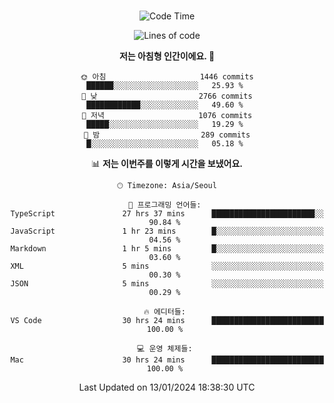 <div align="center">

<br />

 <!--START_SECTION:waka-->
![Code Time](http://img.shields.io/badge/Code%20Time-1%2C921%20hrs%2053%20mins-blue)

![Lines of code](https://img.shields.io/badge/%EC%A0%80%EB%8A%94%20%EC%97%AC%ED%83%9C%EA%B9%8C%EC%A7%80%20-3.5%20million%20%EC%A4%84%EC%9D%98%20%EC%BD%94%EB%93%9C%EB%A5%BC%20%EC%9E%91%EC%84%B1%ED%96%88%EC%96%B4%EC%9A%94.-blue)

**저는 아침형 인간이에요. 🐤** 

```text
🌞 아침                     1446 commits        ██████░░░░░░░░░░░░░░░░░░░   25.93 % 
🌆 낮　                     2766 commits        ████████████░░░░░░░░░░░░░   49.60 % 
🌃 저녁                     1076 commits        █████░░░░░░░░░░░░░░░░░░░░   19.29 % 
🌙 밤　                     289 commits         █░░░░░░░░░░░░░░░░░░░░░░░░   05.18 % 
```


📊 **저는 이번주를 이렇게 시간을 보냈어요.** 

```text
🕑︎ Timezone: Asia/Seoul

💬 프로그래밍 언어들: 
TypeScript               27 hrs 37 mins      ███████████████████████░░   90.84 % 
JavaScript               1 hr 23 mins        █░░░░░░░░░░░░░░░░░░░░░░░░   04.56 % 
Markdown                 1 hr 5 mins         █░░░░░░░░░░░░░░░░░░░░░░░░   03.60 % 
XML                      5 mins              ░░░░░░░░░░░░░░░░░░░░░░░░░   00.30 % 
JSON                     5 mins              ░░░░░░░░░░░░░░░░░░░░░░░░░   00.29 % 

🔥 에디터들: 
VS Code                  30 hrs 24 mins      █████████████████████████   100.00 % 

💻 운영 체제들: 
Mac                      30 hrs 24 mins      █████████████████████████   100.00 % 
```


 Last Updated on 13/01/2024 18:38:30 UTC
<!--END_SECTION:waka-->

</div>
